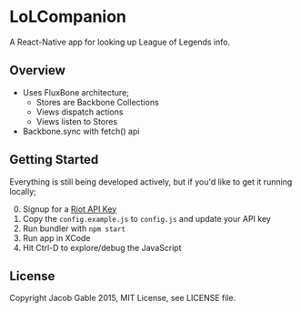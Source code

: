 # LoLCompanion

A React-Native app for looking up League of Legends info.

## Overview

- Uses FluxBone architecture;
    - Stores are Backbone Collections
    - Views dispatch actions
    - Views listen to Stores
- Backbone.sync with fetch() api

## Getting Started

Everything is still being developed actively, but if you'd like to get it running locally;

0. Signup for a [Riot API Key](https://developer.riotgames.com/)
0. Copy the `config.example.js` to `config.js` and update your API key
0. Run bundler with `npm start`
0. Run app in XCode
0. Hit Ctrl-D to explore/debug the JavaScript

## License

Copyright Jacob Gable 2015, MIT License, see LICENSE file.
